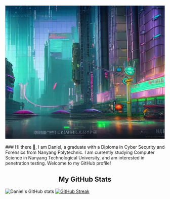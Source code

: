 <p align="center">
<img src="cyberpunkworld.png"/>
</p>
### Hi there 👋, I am Daniel, a graduate with a Diploma in Cyber Security and Forensics from Nanyang Polytechnic. I am currently studying Computer Science in Nanyang Technological University, and am interested in penetration testing. Welcome to my GitHub profile!

<h2 align="center">My GitHub Stats</h2>

![Daniel's GitHub stats](https://github-readme-stats.vercel.app/api?username=danieltantwofficial&show_icons=true&theme=tokyonight)
[![GitHub Streak](https://github-readme-streak-stats.herokuapp.com/?user=danieltantwofficial&theme=tokyonight)](https://git.io/streak-stats)

<!--
**DanielTanTWOfficial/DanielTanTWOfficial** is a ✨ _special_ ✨ repository because its `README.md` (this file) appears on your GitHub profile.

Here are some ideas to get you started:

- 🔭 I’m currently working on ...
- 🌱 I’m currently learning ...
- 👯 I’m looking to collaborate on ...
- 🤔 I’m looking for help with ...
- 💬 Ask me about ...
- 📫 How to reach me: ...
- 😄 Pronouns: ...
- ⚡ Fun fact: ...
-->
